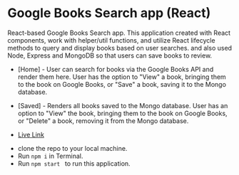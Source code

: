 # Google Books Search app (React)

 React-based Google Books Search app. This application created with React components, work with helper/util functions, and utilize React lifecycle methods to query and display books based on user searches. and also used Node, Express and MongoDB so that users can save books to review.


 * [Home] - User can search for books via the Google Books API and render them here. User has the option to "View" a book, bringing them to the book on Google Books, or "Save" a book, saving it to the Mongo database.

  * [Saved] - Renders all books saved to the Mongo database. User has an option to "View" the book, bringing them to the book on Google Books, or "Delete" a book, removing it from the Mongo database.



* [Live Link](https://google-book-search--react.herokuapp.com/)

- clone the repo to your local machine.
- Run `npm i` in Terminal.
- Run `npm start ` to run this application.